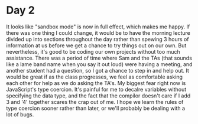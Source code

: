 # Day 2

It looks like "sandbox mode" is now in full effect, which makes me happy. If there was one thing I could change, it would be to have the morning lecture divided up into sections throughout the day rather than spewing 3 hours of information at us before we get a chance to try things out on our own. But nevertheless, it's good to be coding our own projects without too much assistance. There was a period of time where Sam and the TAs (that sounds like a lame band name when you say it out loud) were having a meeting, and another student had a question, so I got a chance to step in and help out. It would be great if as the class progresses, we feel as comfortable asking each other for help as we do asking the TA's. My biggest fear right now is JavaScript's type coercion. It's painful for me to decalre variables without specifying the data type, and the fact that the compilor doesn't care if I add 3 and '4' together scares the crap out of me. I hope we learn the rules of type coercion sooner rather than later, or we'll probably be dealing with a lot of bugs. 